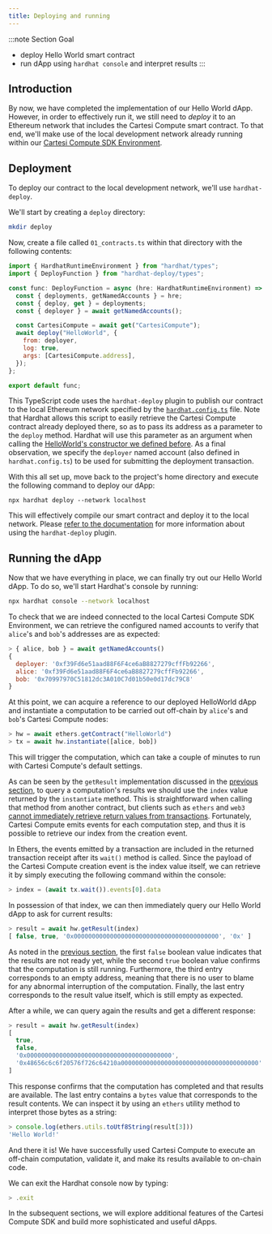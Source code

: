 ```yaml
---
title: Deploying and running
---
```


:::note Section Goal
- deploy Hello World smart contract
- run dApp using `hardhat console` and interpret results
:::


## Introduction

By now, we have completed the implementation of our Hello World dApp. However, in order to effectively run it, we still need to *deploy* it to an Ethereum network that includes the Cartesi Compute smart contract. To that end, we'll make use of the local development network already running within our [Cartesi Compute SDK Environment](../compute-env.md).

## Deployment

To deploy our contract to the local development network, we'll use `hardhat-deploy`.

We'll start by creating a `deploy` directory:

```bash
mkdir deploy
```

Now, create a file called `01_contracts.ts` within that directory with the following contents:

```javascript
import { HardhatRuntimeEnvironment } from "hardhat/types";
import { DeployFunction } from "hardhat-deploy/types";

const func: DeployFunction = async (hre: HardhatRuntimeEnvironment) => {
  const { deployments, getNamedAccounts } = hre;
  const { deploy, get } = deployments;
  const { deployer } = await getNamedAccounts();

  const CartesiCompute = await get("CartesiCompute");
  await deploy("HelloWorld", {
    from: deployer,
    log: true,
    args: [CartesiCompute.address],
  });
};

export default func;
```

This TypeScript code uses the `hardhat-deploy` plugin to publish our contract to the local Ethereum network specified by the [`hardhat.config.ts`](../helloworld/create-project.md#initializing-the-dapp-project) file. Note that Hardhat allows this script to easily retrieve the Cartesi Compute contract already deployed there, so as to pass its address as a parameter to the `deploy` method. Hardhat will use this parameter as an argument when calling the [HelloWorld's constructor we defined before](../helloworld/create-project.md#creating-the-smart-contract). As a final observation, we specify the `deployer` named account (also defined in `hardhat.config.ts`) to be used for submitting the deployment transaction.

With this all set up, move back to the project's home directory and execute the following command to deploy our dApp:

```
npx hardhat deploy --network localhost
```

This will effectively compile our smart contract and deploy it to the local network. Please [refer to the documentation](https://github.com/wighawag/hardhat-deploy#readme) for more information about using the `hardhat-deploy` plugin.

## Running the dApp

Now that we have everything in place, we can finally try out our Hello World dApp. To do so, we'll start Hardhat's console by running:

```bash
npx hardhat console --network localhost
```

To check that we are indeed connected to the local Cartesi Compute SDK Environment, we can retrieve the configured named accounts to verify that `alice`'s and `bob`'s addresses are as expected:

```javascript
> { alice, bob } = await getNamedAccounts()
{
  deployer: '0xf39Fd6e51aad88F6F4ce6aB8827279cffFb92266',
  alice: '0xf39Fd6e51aad88F6F4ce6aB8827279cffFb92266',
  bob: '0x70997970C51812dc3A010C7d01b50e0d17dc79C8'
}
```

At this point, we can acquire a reference to our deployed HelloWorld dApp and instantiate a computation to be carried out off-chain by `alice`'s and `bob`'s Cartesi Compute nodes:

```javascript
> hw = await ethers.getContract("HelloWorld")
> tx = await hw.instantiate([alice, bob])
```

This will trigger the computation, which can take a couple of minutes to run with Cartesi Compute's default settings.

As can be seen by the `getResult` implementation discussed in the [previous section](../helloworld/getresult.md), to query a computation's results we should use the `index` value returned by the `instantiate` method. This is straightforward when calling that method from another contract, but clients such as `ethers` and `web3` [cannot immediately retrieve return values from transactions](https://www.trufflesuite.com/docs/truffle/getting-started/interacting-with-your-contracts#transactions). Fortunately, Cartesi Compute emits events for each computation step, and thus it is possible to retrieve our index from the creation event.

In Ethers, the events emitted by a transaction are included in the returned transaction receipt after its `wait()` method is called. Since the payload of the Cartesi Compute creation event is the index value itself, we can retrieve it by simply executing the following command within the console:

```javascript
> index = (await tx.wait()).events[0].data
```

In possession of that index, we can then immediately query our Hello World dApp to ask for current results:

```javascript
> result = await hw.getResult(index)
[ false, true, '0x0000000000000000000000000000000000000000', '0x' ]
```

As noted in the [previous section](../helloworld/getresult.md), the first `false` boolean value indicates that the results are not ready yet, while the second `true` boolean value confirms that the computation is still running. Furthermore, the third entry corresponds to an empty address, meaning that there is no user to blame for any abnormal interruption of the computation. Finally, the last entry corresponds to the result value itself, which is still empty as expected.

After a while, we can query again the results and get a different response:

```javascript
> result = await hw.getResult(index)
[
  true,
  false,
  '0x0000000000000000000000000000000000000000',
  '0x48656c6c6f20576f726c64210a00000000000000000000000000000000000000'
]
```

This response confirms that the computation has completed and that results are available. The last entry contains a `bytes` value that corresponds to the result contents. We can inspect it by using an `ethers` utility method to interpret those bytes as a string:

```javascript
> console.log(ethers.utils.toUtf8String(result[3]))
'Hello World!'
```

And there it is! We have successfully used Cartesi Compute to execute an off-chain computation, validate it, and make its results available to on-chain code.

We can exit the Hardhat console now by typing:

```javascript
> .exit
```

In the subsequent sections, we will explore additional features of the Cartesi Compute SDK and build more sophisticated and useful dApps.
